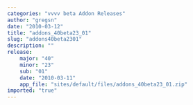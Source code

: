 ```yaml
---
categories: "vvvv beta Addon Releases"
author: "gregsn"
date: "2010-03-12"
title: "addons_40beta23_01"
slug: "addons40beta2301"
description: ""
release: 
    major: "40"
    minor: "23"
    sub: "01"
    date: "2010-03-11"
    app_file: "sites/default/files/addons_40beta23_01.zip"
imported: "true"
---
```



